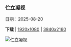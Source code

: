 ### 伫立凝视

日期：2025-08-20

**下载**  |  [1920x1080](https://cn.bing.com/th?id=OHR.WheatearBird_ZH-CN2663965839_1920x1080.jpg)  |  [3840x2160](https://cn.bing.com/th?id=OHR.WheatearBird_ZH-CN2663965839_UHD.jpg)

![伫立凝视](https://cn.bing.com/th?id=OHR.WheatearBird_ZH-CN2663965839_1920x1080.jpg "穗䳭和盛开的帚石楠，峰区国家公园，英格兰 (© Ben Hall/Nature Picture Library)")

